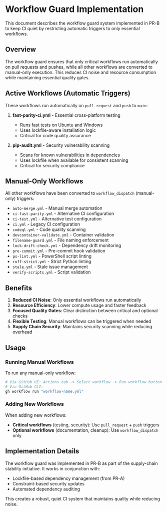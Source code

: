 # Workflow Guard Implementation

This document describes the workflow guard system implemented in PR-B to keep CI quiet by restricting automatic triggers to only essential workflows.

## Overview

The workflow guard ensures that only critical workflows run automatically on pull requests and pushes, while all other workflows are converted to manual-only execution. This reduces CI noise and resource consumption while maintaining essential quality gates.

## Active Workflows (Automatic Triggers)

These workflows run automatically on `pull_request` and `push` to `main`:

1. **fast-parity-ci.yml** - Essential cross-platform testing
   - Runs fast tests on Ubuntu and Windows
   - Uses lockfile-aware installation logic
   - Critical for code quality assurance

2. **pip-audit.yml** - Security vulnerability scanning
   - Scans for known vulnerabilities in dependencies
   - Uses lockfile when available for consistent scanning
   - Critical for security compliance

## Manual-Only Workflows

All other workflows have been converted to `workflow_dispatch` (manual-only) triggers:

- `auto-merge.yml` - Manual merge automation
- `ci-fast-parity.yml` - Alternative CI configuration
- `ci-test.yml` - Alternative test configuration
- `ci.yml` - Legacy CI configuration
- `codeql.yml` - Code quality scanning
- `devcontainer-validate.yml` - Container validation
- `filename-guard.yml` - File naming enforcement
- `lock-drift-check.yml` - Dependency drift monitoring
- `pre-commit.yml` - Pre-commit hook validation
- `ps-lint.yml` - PowerShell script linting
- `ruff-strict.yml` - Strict Python linting
- `stale.yml` - Stale issue management
- `verify-scripts.yml` - Script validation

## Benefits

1. **Reduced CI Noise**: Only essential workflows run automatically
2. **Resource Efficiency**: Lower compute usage and faster feedback
3. **Focused Quality Gates**: Clear distinction between critical and optional checks
4. **Flexible Testing**: Manual workflows can be triggered when needed
5. **Supply Chain Security**: Maintains security scanning while reducing overhead

## Usage

### Running Manual Workflows

To run any manual-only workflow:

```bash
# Via GitHub UI: Actions tab -> Select workflow -> Run workflow button
# Via GitHub CLI:
gh workflow run "workflow-name.yml"
```

### Adding New Workflows

When adding new workflows:

- **Critical workflows** (testing, security): Use `pull_request` + `push` triggers
- **Optional workflows** (documentation, cleanup): Use `workflow_dispatch` only

## Implementation Details

The workflow guard was implemented in PR-B as part of the supply-chain stability initiative. It works in conjunction with:

- Lockfile-based dependency management (from PR-A)
- Constraint-based security updates
- Automated dependency auditing

This creates a robust, quiet CI system that maintains quality while reducing noise.
